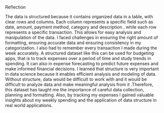 Reflection

The data is structured because it contains organized data in a table, with clear rows and columns. Each column represents a specific field such as date, amount, payment method, category and description , while each row represents a specific transaction. This allows for easy analysis and manipulation of the data.
I faced challenges in ensuring the right amount of formatting, ensuring accurate data and ensuring consistency in my categorization. I also had to remember every transaction I made during the week accurately. 
A structured dataset like this can be used for budgeting apps, that is to track expenses over a period of time and study trends in spending. It can also in expense forecasting to predict future expenses and make informed financial decisions.
I learned that structure is very important in data science because it enables efficient analysis and modeling of data. Without structure, data would be difficult to work with and it would be difficult to analyze data and make meaningful analysis from it .Therefore, this dataset has taught me the importance of careful data collection, planning and formatting.
Also, by tracking my expenses I gained valuable insights about my weekly spending and the application of data structure in real world applications.
